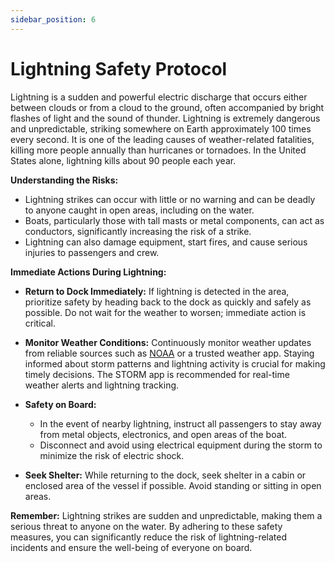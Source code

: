 ```yaml
---
sidebar_position: 6
---
```


# Lightning Safety Protocol

Lightning is a sudden and powerful electric discharge that occurs either between clouds or from a cloud to the ground, often accompanied by bright flashes of light and the sound of thunder. Lightning is extremely dangerous and unpredictable, striking somewhere on Earth approximately 100 times every second. It is one of the leading causes of weather-related fatalities, killing more people annually than hurricanes or tornadoes. In the United States alone, lightning kills about 90 people each year.

**Understanding the Risks:**
- Lightning strikes can occur with little or no warning and can be deadly to anyone caught in open areas, including on the water.
- Boats, particularly those with tall masts or metal components, can act as conductors, significantly increasing the risk of a strike.
- Lightning can also damage equipment, start fires, and cause serious injuries to passengers and crew.

**Immediate Actions During Lightning:**
- **Return to Dock Immediately:** If lightning is detected in the area, prioritize safety by heading back to the dock as quickly and safely as possible. Do not wait for the weather to worsen; immediate action is critical.
  
- **Monitor Weather Conditions:** Continuously monitor weather updates from reliable sources such as [NOAA](https://www.noaa.gov) or a trusted weather app. Staying informed about storm patterns and lightning activity is crucial for making timely decisions. The STORM app is recommended for real-time weather alerts and lightning tracking.

- **Safety on Board:** 
  - In the event of nearby lightning, instruct all passengers to stay away from metal objects, electronics, and open areas of the boat.
  - Disconnect and avoid using electrical equipment during the storm to minimize the risk of electric shock.

- **Seek Shelter:** While returning to the dock, seek shelter in a cabin or enclosed area of the vessel if possible. Avoid standing or sitting in open areas.

**Remember:** Lightning strikes are sudden and unpredictable, making them a serious threat to anyone on the water. By adhering to these safety measures, you can significantly reduce the risk of lightning-related incidents and ensure the well-being of everyone on board.
